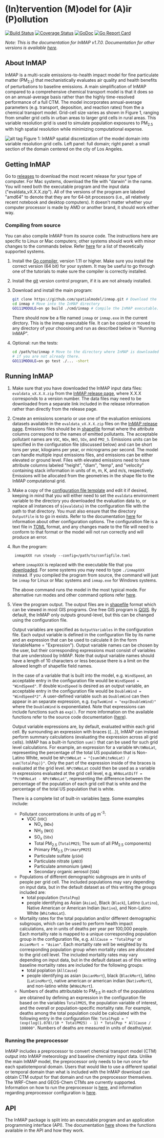 # (In)tervention (M)odel for (A)ir (P)ollution

[![Build Status](https://travis-ci.com/spatialmodel/inmap.svg?branch=master)](https://travis-ci.com/spatialmodel/inmap) [![Coverage Status](https://coveralls.io/repos/github/spatialmodel/inmap/badge.svg?branch=master)](https://coveralls.io/github/spatialmodel/inmap?branch=master) [![GoDoc](http://godoc.org/github.com/spatialmodel/inmap?status.svg)](http://godoc.org/github.com/spatialmodel/inmap) [![Go Report Card](https://goreportcard.com/badge/github.com/spatialmodel/inmap)](https://goreportcard.com/report/github.com/spatialmodel/inmap)

_Note: This is the documentation for InMAP v1.7.0. Documentation for other versions is available [here](https://github.com/spatialmodel/inmap/releases)._

## About InMAP

InMAP is a multi-scale emissions-to-health impact model for fine particulate matter (PM<sub>2.5</sub>) that mechanistically evaluates air quality and health benefits of perturbations to baseline emissions. A main simplification of InMAP compared to a comprehensive chemical transport model is that it does so on an annual-average basis rather than the highly time-resolved performance of a full CTM. The model incorporates annual-average parameters (e.g. transport, deposition, and reaction rates) from the a chemical transport model. Grid-cell size varies as shown in Figure 1, ranging from smaller grid cells in urban areas to larger grid cells in rural areas. This variable resolution grid is used to simulate population exposures to PM<sub>2.5</sub> with high spatial resolution while minimizing computational expense.

![alt tag](fig1.png?raw=true)
Figure 1: InMAP spatial discretization of the model domain into variable resolution grid cells. Left panel: full domain; right panel: a small section of the domain centered on the city of Los Angeles.


## Getting InMAP

Go to [releases](https://github.com/spatialmodel/inmap/releases) to download the most recent release for your type of computer. For Mac systems, download the file with "darwin" in the name. You will need both the executable program and the input data ("evaldata_vX.X.X.zip"). All of the versions of the program are labeled "amd64" to denote that they are for 64-bit processors (i.e., all relatively recent notebook and desktop computers). It doesn't matter whether your computer processor is made by AMD or another brand, it should work either way.

### Compiling from source

You can also compile InMAP from its source code. The instructions here are specific to Linux or Mac computers; other systems should work with minor changes to the commands below. Refer [here](http://golang.org/doc/install#requirements) for a list of theoretically supported systems.

1. Install the [Go compiler](http://golang.org/doc/install), version 1.11 or higher. Make sure you install the correct version (64 bit) for your system. It may be useful to go through one of the tutorials to make sure the compiler is correctly installed.

3. Install the [git](http://git-scm.com/) version control program, if it is are not already installed.

4. Download and install the main program:

	``` bash
	git clone https://github.com/spatialmodel/inmap.git # Download the code.
	cd inmap # Move into the InMAP directory
	GO111MODULE=on go build ./cmd/inmap # Compile the InMAP executable.
	```

	There should now be a file named `inmap` or `inmap.exe` in the current dirctory. This is the inmap executable file. It can be copied or moved to any directory of your choosing and run as described below in "Running InMAP".

5. Optional: run the tests:

	``` bash
	cd /path/to/inmap # Move to the directory where InMAP is downloaded,
	# if you are not already there.
	GO111MODULE=on go test ./... -short
	```

## Running InMAP

1. Make sure that you have downloaded the InMAP input data files: `evaldata_vX.X.X.zip` from the [InMAP release page](https://github.com/spatialmodel/inmap/releases), where X.X.X corresponds to a version number. The data files may need to be downloaded from a separate link included in the release information rather than directly from the release page.

3. Create an emissions scenario or use one of the evaluation emissions datasets available in the `evaldata_vX.X.X.zip` files on the [InMAP release page](https://github.com/spatialmodel/inmap/releases). Emissions files should be in [shapefile](http://en.wikipedia.org/wiki/Shapefile) format where the attribute columns correspond to the names of emitted pollutants. The acceptable pollutant names are
`VOC`, `NOx`, `NH3`, `SOx`, and `PM2_5`. Emissions units can be specified in the configuration file (discussed below) and can be short tons per year,  kilograms per year, or micrograms per second. The model can handle multiple input emissions files, and emissions can be either elevated or ground level. Files with elevated emissions need to have attribute columns labeled "height", "diam", "temp", and "velocity" containing stack information in units of m, m, K, and m/s, respectively. Emissions will be allocated from the geometries in the shape file to the InMAP computational grid.

1. Make a copy of the [configuration file template](eval/nei2005Config.toml) and edit it if desired, keeping in mind that you will either need to set the `evaldata` environment variable to the directory you downloaded the evaluation data to, or replace all instances of `${evaldata}` in the configuration file with the path to that directory. You must also ensure that the directory `OutputFile` is to go in exists. Refer to the documentation [here](docs/cmd/inmap.md) for information about other configuration options. The configuration file is a text file in [TOML](https://github.com/toml-lang/toml) format, and any changes made to the file will need to conform to that format or the model will not run correctly and will produce an error.

2. Run the program:

		inmapXXX run steady --config=/path/to/configfile.toml
	where `inmapXXX` is replaced with the executable file that you [downloaded](https://github.com/spatialmodel/inmap/releases). For some systems you may need to type `./inmapXXX` instead. If you compiled the program from source, the command will just be `inmap` for Linux or Mac systems and `inmap.exe` for Windows systems.

	The above command runs the model in the most typical mode. For alternative run modes and other command options refer [here](docs/cmd/inmap.md).

3. View the program output. The output files are in [shapefile](http://en.wikipedia.org/wiki/Shapefile) format which can be viewed in most GIS programs. One free GIS program is [QGIS](http://www.qgis.org/). By default, the InMAP only outputs ground-level, but this can be changed using the configuration file.

	Output variables are specified as `OutputVariables` in the configuration file. Each output variable is defined in the configuration file by its name and an expression that can be used to calculate it (in the form VariableName = "Expression"). Output variable names can be chosen by the user, but their corresponding expressions must consist of variables that are understood by InMAP. Note that output variable names should have a length of 10 characters or less because there is a limit on the allowed length of shapefile field names.

	In the case of a variable that is built into the model, e.g. `WindSpeed`, an acceptable entry in the configuration file would be `WindSpeed = "WindSpeed"`. If double `WindSpeed` is desired as an output variable, an acceptable entry in the configuration file would be `DoubleWind = "WindSpeed*2"`. A user-defined variable such as `DoubleWind` can then appear in an separate expression, e.g. `ExpTwoWind = "exp(DoubleWind)"` where the `DoubleWind` is exponentiated. Note that expressions can include functions such as `exp()`. For more information on the available functions refer to the source code documentation ([here](https://godoc.org/github.com/spatialmodel/inmap#NewOutputter)).

	Output variable expressions are, by default, evaluated within each grid cell. By surrounding an expression with braces ({...}), InMAP can instead perform summary calculations (evaluating the expression across all grid cells). InMAP has a built-in function `sum()` that can be used for such grid level calculations. For example, an expression for a variable `NPctWNoLat`, representing the percentage of the total US population that is Non-Latino White, would be `NPctWNoLat = "{sum(WhiteNoLat) / sum(TotalPop)}"`. Only the part of the expression inside of the braces is evaluated at the grid level. `NPctWNoLat` could then be used as a variable in expressions evaluated at the grid cell level, e.g, `WhNoLatDiff = "PctWhNoLat - NPctWNoLat"`, representing the difference between the percentage of the population of each grid cell that is white and the percentage of the total US population that is white.

	There is a complete list of built-in variables [here](docs/output_options.md). Some examples include:
	* Pollutant concentrations in units of μg m<sup>-3</sup>:
	  * VOC (`VOC`)
		* NO<sub>x</sub> (`NOx`)
		* NH<sub>3</sub> (`NH3`)
		* SO<sub>x</sub> (`SOx`)
		* Total PM<sub>2.5</sub> (`TotalPM25`; The sum of all PM<sub>2.5</sub> components)
		* Primary PM<sub>2.5</sub> (`PrimaryPM25`)
		* Particulate sulfate (`pSO4`)
		* Particulate nitrate (`pNO3`)
		* Particulate ammonium (`pNH4`)
		* Secondary organic aerosol (`SOA`)
	* Populations of different demographic subgroups are in units of people per grid cell. The included populations may vary depending on input data, but in the default dataset as of this writing the groups included are:
	  * total population (`TotalPop`)
	  * people identifying as Asian (`Asian`), Black (`Black`), Latino (`Latino`), Native American or American Indian (`Native`), and Non-Latino White (`WhiteNoLat`).
	* Mortality rates for the total population and/or different demographic subgroups, which can be used to perform health impact calculations, are in units of deaths per year per 100,000 people. Each mortality rate is mapped to a unique corresponding population group in the configuration file, e.g. `AllCause = "TotalPop"` or `AsianMort = "Asian"`. Each mortality rate will be weighted by its corresponding population group when mortality rates are allocated to the grid cell level. The included mortality rates may vary depending on input data, but in the default dataset as of this writing baseline mortality rates are included for the following groups:
		* total poplation (`AllCause`)
		* people identifying as asian (`AsianMort`), black (`BlackMort`), latino (`LatinoMort`), native american or american indian (`NativeMort`), and non-latino white (`WhNoLMort`).
	* Numbers of deaths attributable to PM<sub>2.5</sub> in each of the populations are obtained by defining an expression in the configuration file based on the variables `TotalPM25`, the population variable of interest, and the overall or population-specific mortality rate. For example, deaths among the total population could be calculated with the following entry in the configuration file: `TotalPopD = "(exp(log(1.078)/10 * TotalPM25) - 1) * TotalPop * AllCause / 100000"`. Numbers of deaths are measured in units of deaths/year.

### Running the preprocessor

InMAP includes a preprocessor to convert chemical transport model (CTM) output into InMAP meteorology and baseline chemistry input data.
Unlike the main InMAP model, the preprocessor only needs to be run once for each spatiotemporal domain.
Users that would like to use a different spatial or temporal domain than what is included with the InMAP download can obtain CTM output for that domain and run the preprocessor themselves.
The WRF-Chem and GEOS-Chem CTMs are currently supported.
Information on how to run the preprocessor is [here](docs/cmd/inmap_preproc.md), and information regarding preprocessor configuration is [here](https://godoc.org/github.com/spatialmodel/inmap/inmaputil#ConfigData.Preproc).

## API

The InMAP package is split into an executable program and an application programming interface (API). The documentation [here](http://godoc.org/github.com/spatialmodel/inmap) shows the functions available in the API and how they work.
